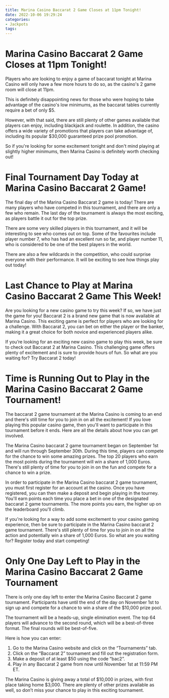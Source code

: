 ```yaml
---
title: Marina Casino Baccarat 2 Game Closes at 11pm Tonight!
date: 2022-10-06 19:29:24
categories:
- Jackpots
tags:
---
```



#  Marina Casino Baccarat 2 Game Closes at 11pm Tonight!

Players who are looking to enjoy a game of baccarat tonight at Marina Casino will only have a few more hours to do so, as the casino's 2 game room will close at 11pm.

This is definitely disappointing news for those who were hoping to take advantage of the casino's low minimums, as the baccarat tables currently require a bet of only $5.

However, with that said, there are still plenty of other games available that players can enjoy, including blackjack and roulette. In addition, the casino offers a wide variety of promotions that players can take advantage of, including its popular $30,000 guaranteed prize pool promotion.

So if you're looking for some excitement tonight and don't mind playing at slightly higher minimums, then Marina Casino is definitely worth checking out!

#  Final Tournament Day Today at Marina Casino Baccarat 2 Game!

The final day of the Marina Casino Baccarat 2 game is today! There are many players who have competed in this tournament, and there are only a few who remain. The last day of the tournament is always the most exciting, as players battle it out for the top prize.

There are some very skilled players in this tournament, and it will be interesting to see who comes out on top. Some of the favourites include player number 7, who has had an excellent run so far, and player number 11, who is considered to be one of the best players in the world.

There are also a few wildcards in the competition, who could surprise everyone with their performance. It will be exciting to see how things play out today!

#  Last Chance to Play at Marina Casino Baccarat 2 Game This Week!

Are you looking for a new casino game to try this week? If so, we have just the game for you! Baccarat 2 is a brand new game that is now available at Marina Casino. This exciting game is perfect for players who are looking for a challenge. With Baccarat 2, you can bet on either the player or the banker, making it a great choice for both novice and experienced players alike.

If you’re looking for an exciting new casino game to play this week, be sure to check out Baccarat 2 at Marina Casino. This challenging game offers plenty of excitement and is sure to provide hours of fun. So what are you waiting for? Try Baccarat 2 today!

#  Time is Running Out to Play in the Marina Casino Baccarat 2 Game Tournament!

The baccarat 2 game tournament at the Marina Casino is coming to an end and there's still time for you to join in on all the excitement! If you love playing this popular casino game, then you'll want to participate in this tournament before it ends. Here are all the details about how you can get involved.

The Marina Casino baccarat 2 game tournament began on September 1st and will run through September 30th. During this time, players can compete for the chance to win some amazing prizes. The top 20 players who earn the most points during the tournament will win a share of 1,000 Euros. There's still plenty of time for you to join in on the fun and compete for a chance to win a prize.

In order to participate in the Marina Casino baccarat 2 game tournament, you must first register for an account at the casino. Once you have registered, you can then make a deposit and begin playing in the tourney. You'll earn points each time you place a bet in one of the designated baccarat 2 game tournaments. The more points you earn, the higher up on the leaderboard you'll climb.

If you're looking for a way to add some excitement to your casino gaming experience, then be sure to participate in the Marina Casino baccarat 2 game tournament. There's still plenty of time for you to join in on all the action and potentially win a share of 1,000 Euros. So what are you waiting for? Register today and start competing!

#  Only One Day Left to Play in the Marina Casino Baccarat 2 Game Tournament

There is only one day left to enter the Marina Casino Baccarat 2 game tournament. Participants have until the end of the day on November 1st to sign up and compete for a chance to win a share of the $10,000 prize pool.

The tournament will be a heads-up, single elimination event. The top 64 players will advance to the second round, which will be a best-of-three format. The final rounds will be best-of-five.

Here is how you can enter:

1. Go to the Marina Casino website and click on the “Tournaments” tab.
2. Click on the “Baccarat 2” tournament and fill out the registration form.
3. Make a deposit of at least $50 using the code “bac2”.
4. Play in any Baccarat 2 game from now until November 1st at 11:59 PM ET.

The Marina Casino is giving away a total of $10,000 in prizes, with first place taking home $3,000. There are plenty of other prizes available as well, so don’t miss your chance to play in this exciting tournament.